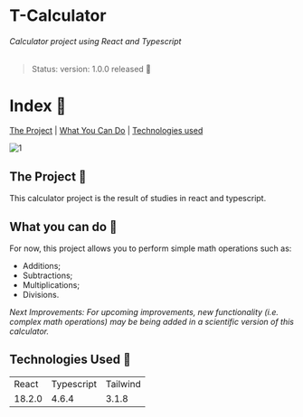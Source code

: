 # T-Calculator
###### _Calculator project using React and Typescript_
> Status: version: 1.0.0 released 🚀

# **Index** 📖
[The Project](#theproject)  |  [What You Can Do](#whatyoucando)  |  [Technologies used](#technologiesused)


![1](https://user-images.githubusercontent.com/70491775/193423407-c89f5d13-76e3-44a2-8a25-f20b308f6fa1.png)

## The Project 💾

This calculator project is the result of studies in react and typescript.

## What you can do 🧮

For now, this project allows you to perform simple math operations such as:

* Additions;
* Subtractions;
* Multiplications;
* Divisions.	

_Next Improvements: 
	For upcoming improvements, new functionality (i.e. complex math operations) may be being added in a scientific version of this calculator._
  
## Technologies Used 🧩
<table>

<tr>
<td>React</td>
<td>Typescript</td>
<td>Tailwind</td>
</tr>

<tr>
<td>18.2.0</td>
<td>4.6.4</td>
<td>3.1.8</td>
</tr>

</table>


